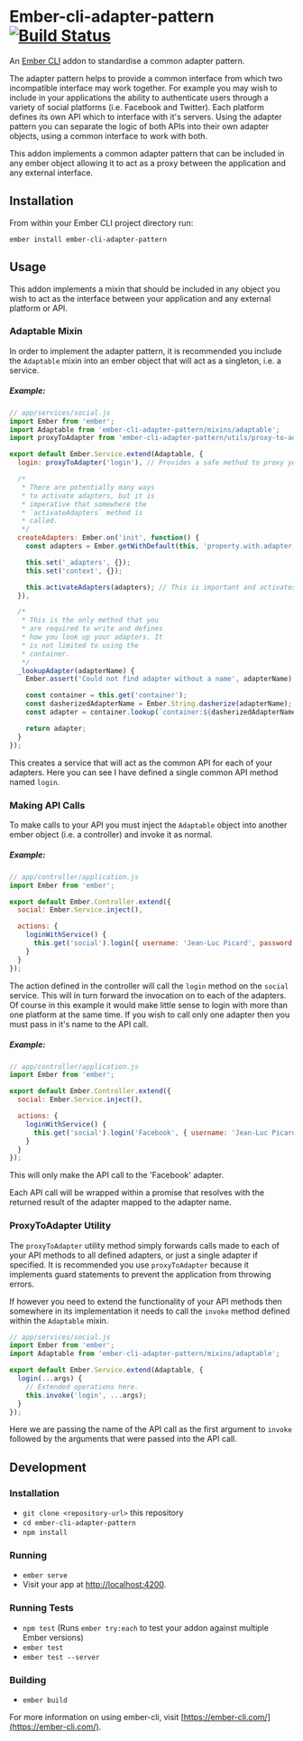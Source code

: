 # Ember-cli-adapter-pattern [![Build Status](https://travis-ci.org/tomasbasham/ember-cli-adapter-pattern.svg?branch=master)](https://travis-ci.org/tomasbasham/ember-cli-adapter-pattern)

An [Ember CLI](https://ember-cli.com/) addon to standardise a common adapter pattern.

The adapter pattern helps to provide a common interface from which two incompatible interface may work together. For example you may wish to include in your applications the ability to authenticate users through a variety of social platforms (i.e. Facebook and Twitter). Each platform defines its own API which to interface with it's servers. Using the adapter pattern you can separate the logic of both APIs into their own adapter objects, using a common interface to work with both.

This addon implements a common adapter pattern that can be included in any ember object allowing it to act as a proxy between the application and any external interface.

## Installation

From within your Ember CLI project directory run:
```
ember install ember-cli-adapter-pattern
```

## Usage

This addon implements a mixin that should be included in any object you wish to act as the interface between your application and any external platform or API.

### Adaptable Mixin

In order to implement the adapter pattern, it is recommended you include the `Adaptable` mixin into an ember object that will act as a singleton, i.e. a service.

##### <a name="adaptable-example"></a>Example:

```JavaScript
// app/services/social.js
import Ember from 'ember';
import Adaptable from 'ember-cli-adapter-pattern/mixins/adaptable';
import proxyToAdapter from 'ember-cli-adapter-pattern/utils/proxy-to-adapter';

export default Ember.Service.extend(Adaptable, {
  login: proxyToAdapter('login'), // Provides a safe method to proxy your API to each adapter.

  /*
   * There are potentially many ways
   * to activate adapters, but it is
   * imperative that somewhere the
   * `activateAdapters` method is
   * called.
   */
  createAdapters: Ember.on('init', function() {
    const adapters = Ember.getWithDefault(this, 'property.with.adapter.configurations', Ember.A());

    this.set('_adapters', {});
    this.set('context', {});

    this.activateAdapters(adapters); // This is important and activates configured adapters.
  }),

  /*
   * This is the only method that you
   * are required to write and defines
   * how you look up your adapters. It
   * is not limited to using the
   * container.
   */
  _lookupAdapter(adapterName) {
    Ember.assert('Could not find adapter without a name', adapterName);

    const container = this.get('container');
    const dasherizedAdapterName = Ember.String.dasherize(adapterName);
    const adapter = container.lookup(`container:${dasherizedAdapterName}`);

    return adapter;
  }
});
```

This creates a service that will act as the common API for each of your adapters. Here you can see I have defined a single common API method named `login`.

### Making API Calls

To make calls to your API you must inject the `Adaptable` object into another ember object (i.e. a controller) and invoke it as normal.

##### <a name="all-adapters-example"></a>Example:

```JavaScript
// app/controller/application.js
import Ember from 'ember';

export default Ember.Controller.extend({
  social: Ember.Service.inject(),

  actions: {
    loginWithService() {
      this.get('social').login({ username: 'Jean-Luc Picard', password: 'Enterprise-D' });
    }
  }
});
```

The action defined in the controller will call the `login` method on the `social` service. This will in turn forward the invocation on to each of the adapters. Of course in this example it would make little sense to login with more than one platform at the same time. If you wish to call only one adapter then you must pass in it's name to the API call.

##### <a name="single-adapter-example"></a>Example:

```JavaScript
// app/controller/application.js
import Ember from 'ember';

export default Ember.Controller.extend({
  social: Ember.Service.inject(),

  actions: {
    loginWithService() {
      this.get('social').login('Facebook', { username: 'Jean-Luc Picard', password: 'Enterprise-D' });
    }
  }
});
```

This will only make the API call to the 'Facebook' adapter.

Each API call will be wrapped within a promise that resolves with the returned result of the adapter mapped to the adapter name.

### ProxyToAdapter Utility

The `proxyToAdapter` utility method simply forwards calls made to each of your API methods to all defined adapters, or just a single adapter if specified. It is recommended you use `proxyToAdapter` because it implements guard statements to prevent the application from throwing errors.

If however you need to extend the functionality of your API methods then somewhere in its implementation it needs to call the `invoke` method defined within the `Adaptable` mixin.

```JavaScript
// app/services/social.js
import Ember from 'ember';
import Adaptable from 'ember-cli-adapter-pattern/mixins/adaptable';

export default Ember.Service.extend(Adaptable, {
  login(...args) {
    // Extended operations here.
    this.invoke('login', ...args);
  }
});
```

Here we are passing the name of the API call as the first argument to `invoke` followed by the arguments that were passed into the API call.

## Development

### Installation

* `git clone <repository-url>` this repository
* `cd ember-cli-adapter-pattern`
* `npm install`

### Running

* `ember serve`
* Visit your app at [http://localhost:4200](http://localhost:4200).

### Running Tests

* `npm test` (Runs `ember try:each` to test your addon against multiple Ember versions)
* `ember test`
* `ember test --server`

### Building

* `ember build`

For more information on using ember-cli, visit [https://ember-cli.com/](https://ember-cli.com/).
